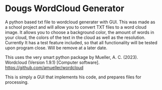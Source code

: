 # Dougs WordCloud Generator
 A python based txt file to wordcloud generater with GUI.
This was made as a school project and will allow you to convert TXT files to a word cloud image. 
It allows you to choose a background color, the amount of words in your cloud, the colors of the text in the cloud as well as the resolution.
Currently It has a test feature included, so that all functionality will be tested upon program close. Will be remove at a later date. 

This uses the very smart python package by 
Mueller, A. C. (2023). Wordcloud (Version 1.9.1) [Computer software]. https://github.com/amueller/wordcloud

This is simply a GUI that implements his code, and prepares files for processing. 
